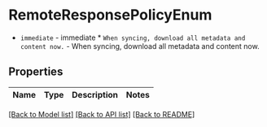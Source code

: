 # RemoteResponsePolicyEnum

* `immediate` - immediate * `When syncing, download all metadata and content now.` - When syncing, download all metadata and content now.
## Properties
Name | Type | Description | Notes
------------ | ------------- | ------------- | -------------

[[Back to Model list]](../README.md#documentation-for-models) [[Back to API list]](../README.md#documentation-for-api-endpoints) [[Back to README]](../README.md)


